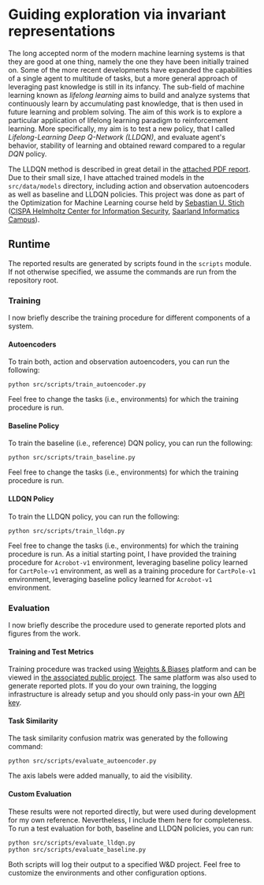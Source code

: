 # Guiding exploration via invariant representations

The long accepted norm of the modern machine learning systems is that they are good at one thing, namely the one they have been initially trained on. Some of the more recent developments have expanded the capabilities of a single agent to multitude of tasks, but a more general approach of leveraging past knowledge is still in its infancy. The sub-field of machine learning known as *lifelong learning* aims to build and analyze systems that continuously learn by accumulating past knowledge, that is then used in future learning and problem solving. The aim of this work is to explore a particular application of lifelong learning paradigm to reinforcement learning. More specifically, my aim is to test a new policy, that I called *Lifelong-Learning Deep Q-Network (LLDQN)*, and evaluate agent's behavior, stability of learning and obtained reward compared to a regular *DQN* policy.

The LLDQN method is described in great detail in the [attached PDF report](./src/data/assets/work.pdf). Due to their small size, I have attached trained models in the `src/data/models` directory, including action and observation autoencoders as well as baseline and LLDQN policies. This project was done as part of the Optimization for Machine Learning course held by [Sebastian U. Stich](https://www.sstich.ch) ([CISPA Helmholtz Center for Information Security](https://cispa.de), [Saarland Informatics Campus](https://saarland-informatics-campus.de/en/forschung-research)).

## Runtime

The reported results are generated by scripts found in the `scripts` module. If not otherwise specified, we assume the commands are run from the repository root.

### Training

I now briefly describe the training procedure for different components of a system.

#### Autoencoders

To train both, action and observation autoencoders, you can run the following:

```
python src/scripts/train_autoencoder.py
```

Feel free to change the tasks (i.e., environments) for which the training procedure is run.

#### Baseline Policy

To train the baseline (i.e., reference) DQN policy, you can run the following:

```
python src/scripts/train_baseline.py
```

Feel free to change the tasks (i.e., environments) for which the training procedure is run.

#### LLDQN Policy

To train the LLDQN policy, you can run the following:

```
python src/scripts/train_lldqn.py
```

Feel free to change the tasks (i.e., environments) for which the training procedure is run. As a initial starting point, I have provided the training procedure for `Acrobot-v1` environment, leveraging baseline policy learned for `CartPole-v1` environment, as well as a training procedure for `CartPole-v1` environment, leveraging baseline policy learned for `Acrobot-v1` environment.


### Evaluation

I now briefly describe the procedure used to generate reported plots and figures from the work.

#### Training and Test Metrics

Training procedure was tracked using [Weights & Biases](https://wandb.ai/site) platform and can be viewed in [the associated public project](https://wandb.ai/alsk/lldqn?workspace=user-alsk). The same platform was also used to generate reported plots. If you do your own training, the logging infrastructure is already setup and you should only pass-in your own [API key](https://docs.wandb.ai/quickstart#1.-set-up-wandb).

#### Task Similarity

The task similarity confusion matrix was generated by the following command:

```
python src/scripts/evaluate_autoencoder.py
```

The axis labels were added manually, to aid the visibility.

#### Custom Evaluation

These results were not reported directly, but were used during development for my own reference. Nevertheless, I include them here for completeness. To run a test evaluation for both, baseline and LLDQN policies, you can run:

```
python src/scripts/evaluate_lldqn.py
python src/scripts/evaluate_baseline.py
```

Both scripts will log their output to a specified W&D project. Feel free to customize the environments and other configuration options.

